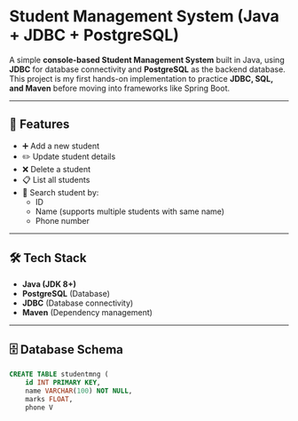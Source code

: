 
#  Student Management System (Java + JDBC + PostgreSQL)

A simple **console-based Student Management System** built in Java, using **JDBC** for database connectivity and **PostgreSQL** as the backend database.  
This project is my first hands-on implementation to practice **JDBC, SQL, and Maven** before moving into frameworks like Spring Boot.

---

## 📌 Features
- ➕ Add a new student  
- ✏️ Update student details  
- ❌ Delete a student  
- 📋 List all students  
- 🔎 Search student by:
  - ID  
  - Name (supports multiple students with same name)  
  - Phone number  

---

## 🛠️ Tech Stack
- **Java (JDK 8+)**
- **PostgreSQL** (Database)
- **JDBC** (Database connectivity)
- **Maven** (Dependency management)

---

## 🗄️ Database Schema

```sql
CREATE TABLE studentmng (
    id INT PRIMARY KEY,
    name VARCHAR(100) NOT NULL,
    marks FLOAT,
    phone V


